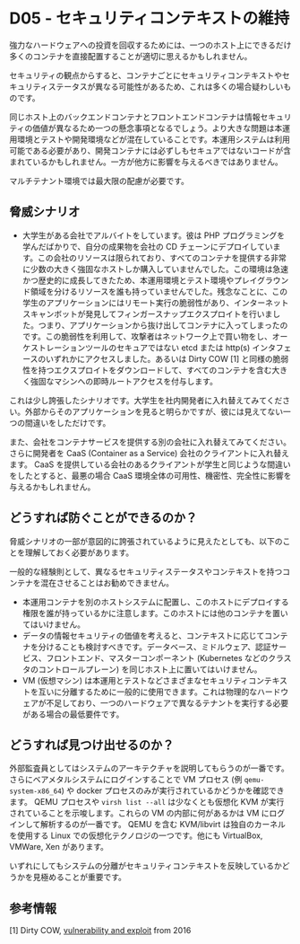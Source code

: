 # D05 - セキュリティコンテキストの維持

強力なハードウェアへの投資を回収するためには、一つのホスト上にできるだけ多くのコンテナを直接配置することが適切に思えるかもしれません。


セキュリティの観点からすると、コンテナごとにセキュリティコンテキストやセキュリティステータスが異なる可能性があるため、これは多くの場合疑わしいものです。


同じホスト上のバックエンドコンテナとフロントエンドコンテナは情報セキュリティの価値が異なるため一つの懸念事項となるでしょう。より大きな問題は本運用環境とテストや開発環境などが混在していることです。本運用システムは利用可能である必要があり、開発コンテナには必ずしもセキュアではないコードが含まれているかもしれません。一方が他方に影響を与えるべきではありません。

マルチテナント環境では最大限の配慮が必要です。

## 脅威シナリオ

* 大学生がある会社でアルバイトをしています。彼は PHP プログラミングを学んだばかりで、自分の成果物を会社の CD チェーンにデプロイしています。この会社のリソースは限られており、すべてのコンテナを提供する非常に少数の大きく強固なホストしか購入していませんでした。この環境は急速かつ歴史的に成長してきたため、本運用環境とテスト環境やプレイグラウンド領域を分けるリソースを誰も持っていませんでした。残念なことに、この学生のアプリケーションにはリモート実行の脆弱性があり、インターネットスキャンボットが発見してフィンガースナップエクスプロイトを行いました。つまり、アプリケーションから抜け出してコンテナに入ってしまったのです。この脆弱性を利用して、攻撃者はネットワーク上で買い物をし、オーケストレーションツールのセキュアではない etcd または http(s) インタフェースのいずれかにアクセスしました。あるいは Dirty COW [1] と同様の脆弱性を持つエクスプロイトをダウンロードして、すべてのコンテナを含む大きく強固なマシンへの即時ルートアクセスを付与します。


これは少し誇張したシナリオです。大学生を社内開発者に入れ替えてみてください。外部からそのアプリケーションを見ると明らかですが、彼には見えてない一つの間違いをしただけです。

また、会社をコンテナサービスを提供する別の会社に入れ替えてみてください。さらに開発者を CaaS (Container as a Service) 会社のクライアントに入れ替えます。 CaaS を提供している会社のあるクライアントが学生と同じような間違いをしたとすると、最悪の場合 CaaS 環境全体の可用性、機密性、完全性に影響を与えるかもしれません。


## どうすれば防ぐことができるのか？

脅威シナリオの一部が意図的に誇張されているように見えたとしても、以下のことを理解しておく必要があります。

一般的な経験則として、異なるセキュリティステータスやコンテキストを持つコンテナを混在させることはお勧めできません。

* 本運用コンテナを別のホストシステムに配置し、このホストにデプロイする権限を誰が持っているかに注意します。このホストには他のコンテナを置いてはいけません。
* データの情報セキュリティの価値を考えると、コンテキストに応じてコンテナを分けることも検討すべきです。データベース、ミドルウェア、認証サービス、フロントエンド、マスターコンポーネント (Kubernetes などのクラスタのコントロールプレーン) を同じホスト上に置いてはいけません。
* VM (仮想マシン) は本運用とテストなどさまざまなセキュリティコンテキストを互いに分離するために一般的に使用できます。これは物理的なハードウェアが不足しており、一つのハードウェアで異なるテナントを実行する必要がある場合の最低要件です。

## どうすれば見つけ出せるのか？

外部監査員としてはシステムのアーキテクチャを説明してもらうのが一番です。
さらにベアメタルシステムにログインすることで VM プロセス (例 `qemu-system-x86_64`) や docker プロセスのみが実行されているかどうかを確認できます。 QEMU プロセスや `virsh list --all` は少なくとも仮想化 KVM が実行されていることを示唆します。これらの VM の内部に何があるかは VM にログインして解析するのが一番です。 QEMU を含む KVM/libvirt は独自のカーネルを使用する Linux での仮想化テクノロジの一つです。他にも VirtualBox, VMWare, Xen があります。

いずれにしてもシステムの分離がセキュリティコンテキストを反映しているかどうかを見極めることが重要です。


## 参考情報

[1] Dirty COW, [vulnerability and exploit](https://dirtycow.ninja/) from 2016
